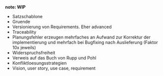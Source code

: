 **note: WIP**

* Satzschablone
* Gruende
* Versionierung von Requirements. Eher advanced
* Traceability
* Planungsfehler erzeugen mehrfaches an Aufwand zur Korrektur der implementierung und mehrfach bei Bugfixing nach Auslieferung (Faktor 10x jeweils)
* Widerspruchsfreiheit
* Verweis auf das Buch von Rupp und Pohl
* Konfliktloesungsstrategien
* Vision, user story, use case, requirement
